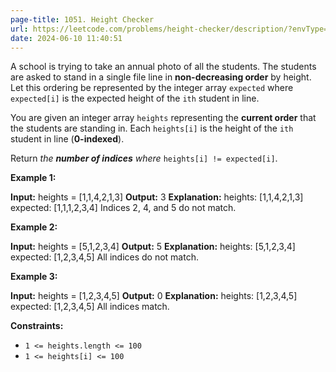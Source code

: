 ```yaml
---
page-title: 1051. Height Checker
url: https://leetcode.com/problems/height-checker/description/?envType=daily-question&envId=2024-06-10
date: 2024-06-10 11:40:51
---
```

A school is trying to take an annual photo of all the students. The students are asked to stand in a single file line in **non-decreasing order** by height. Let this ordering be represented by the integer array `expected` where `expected[i]` is the expected height of the `ith` student in line.

You are given an integer array `heights` representing the **current order** that the students are standing in. Each `heights[i]` is the height of the `ith` student in line (**0-indexed**).

Return *the **number of indices** where* `heights[i] != expected[i]`.

**Example 1:**

**Input:** heights = \[1,1,4,2,1,3\]
**Output:** 3
**Explanation:** 
heights:  \[1,1,4,2,1,3\]
expected: \[1,1,1,2,3,4\]
Indices 2, 4, and 5 do not match.

**Example 2:**

**Input:** heights = \[5,1,2,3,4\]
**Output:** 5
**Explanation:**
heights:  \[5,1,2,3,4\]
expected: \[1,2,3,4,5\]
All indices do not match.

**Example 3:**

**Input:** heights = \[1,2,3,4,5\]
**Output:** 0
**Explanation:**
heights:  \[1,2,3,4,5\]
expected: \[1,2,3,4,5\]
All indices match.

**Constraints:**

-   `1 <= heights.length <= 100`
-   `1 <= heights[i] <= 100`